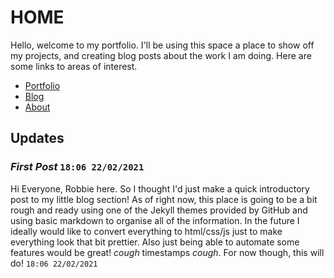 # **HOME**

Hello, welcome to my portfolio. I'll be using this space a place to show off my projects, and creating blog posts about the work I am doing. Here are some links to areas of interest. 

- [Portfolio](portfolio.md)
- [Blog](blog.md)
- [About](about.md)

## Updates


### *First Post* ``` 18:06 22/02/2021 ```
Hi Everyone, Robbie here. So I thought I'd just make a quick introductory post to my little blog section!
As of right now, this place is going to be a bit rough and ready using one of the Jekyll themes provided by GitHub and using basic markdown to organise all of the information. In the future I ideally would like to convert everything to html/css/js just to make everything look that bit prettier. Also just being able to automate some features would be great! *cough* timestamps *cough*. For now though, this will do!
`
18:06 22/02/2021 
`
